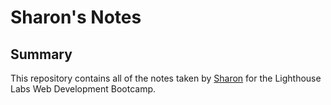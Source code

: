 # Sharon's Notes

## Summary

This repository contains all of the notes taken by [Sharon](https://github.com/sharonshlee) for the Lighthouse Labs Web Development Bootcamp.
